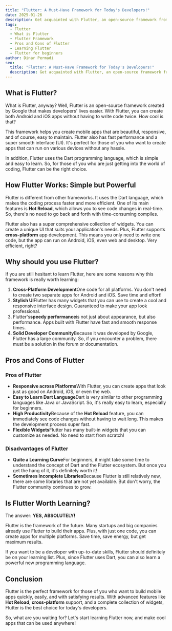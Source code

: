 ```yaml
---
title: "Flutter: A Must-Have Framework for Today's Developers!"
date: 2025-01-26
description: Get acquainted with Flutter, an open-source framework from Google that makes Android & iOS apps easy. Let's learn how Flutter works, its advantages, disadvantages, and why you should try this framework!
tags:
  - Flutter
  - What is Flutter
  - Flutter Framework
  - Pros and Cons of Flutter
  - Learning Flutter
  - Flutter for beginners
author: Dinar Permadi
seo:
  title: "Flutter: A Must-Have Framework for Today's Developers!"
  description: Get acquainted with Flutter, an open-source framework from Google that makes Android & iOS apps easy. Let's learn how Flutter works, its advantages, disadvantages, and why you should try this framework!
---
```


## What is Flutter?

What is Flutter, anyway? Well, Flutter is an open-source framework created by Google that makes developers' lives easier. With Flutter, you can create both Android and iOS apps without having to write code twice. How cool is that?

This framework helps you create mobile apps that are beautiful, responsive, and of course, easy to maintain. Flutter also has fast performance and a super smooth interface (UI). It's perfect for those of you who want to create apps that can run on various devices without any hassle.

In addition, Flutter uses the Dart programming language, which is simple and easy to learn. So, for those of you who are just getting into the world of coding, Flutter can be the right choice.

##  How Flutter Works:   Simple but Powerful

Flutter is different from other frameworks. It uses the Dart language, which makes the coding process faster and more efficient. One of its main features is **Hot Reload**, which allows you to see code changes in real-time. So, there's no need to go back and forth with time-consuming compiles.

Flutter also has a super comprehensive collection of widgets. You can create a unique UI that suits your application's needs. Plus, Flutter supports **cross-platform** app development. This means you only need to write one code, but the app can run on Android, iOS, even web and desktop. Very efficient, right?

## Why should you use Flutter?

If you are still hesitant to learn Flutter, here are some reasons why this framework is really worth learning:

1. **Cross-Platform Development**One code for all platforms. You don't need to create two separate apps for Android and iOS. Save time and effort!
2. **Stylish UI**Flutter has many widgets that you can use to create a cool and responsive interface design. Guaranteed to make your app look professional.
3. Flutter's**speedy performance**is not just about appearance, but also performance. Apps built with Flutter have fast and smooth response times.
4. **Solid Developer Community**Because it was developed by Google, Flutter has a large community. So, if you encounter a problem, there must be a solution in the forum or documentation.

## Pros and Cons of Flutter

### Pros of Flutter

- **Responsive across Platforms**With Flutter, you can create apps that look just as good on Android, iOS, or even the web.
- **Easy to Learn Dart Language**Dart is very similar to other programming languages like Java or JavaScript. So, it's really easy to learn, especially for beginners.
- **High Productivity**Because of the **Hot Reload** feature, you can immediately see code changes without having to wait long. This makes the development process super fast.
- **Flexible Widgets**Flutter has many built-in widgets that you can customize as needed. No need to start from scratch!

### Disadvantages of Flutter

- **Quite a Learning Curve**For beginners, it might take some time to understand the concept of Dart and the Flutter ecosystem. But once you get the hang of it, it's definitely worth it!
- **Sometimes Incomplete Libraries**Because Flutter is still relatively new, there are some libraries that are not yet available. But don't worry, the Flutter community continues to grow.

## Is Flutter Worth Learning?

The answer: **YES, ABSOLUTELY!**

Flutter is the framework of the future. Many startups and big companies already use Flutter to build their apps. Plus, with just one code, you can create apps for multiple platforms. Save time, save energy, but get maximum results.

If you want to be a developer with up-to-date skills, Flutter should definitely be on your learning list. Plus, since Flutter uses Dart, you can also learn a powerful new programming language.

## Conclusion

Flutter is the perfect framework for those of you who want to build mobile apps quickly, easily, and with satisfying results. With advanced features like **Hot Reload**, **cross-platform** support, and a complete collection of widgets, Flutter is the best choice for today's developers.

So, what are you waiting for? Let's start learning Flutter now, and make cool apps that can be used anywhere!
